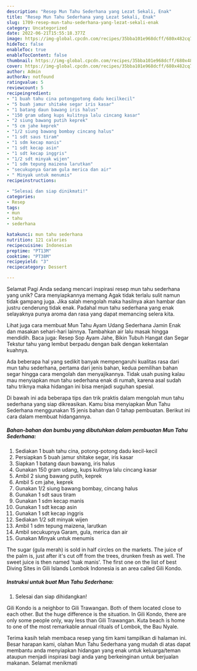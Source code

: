 ```yaml
---
description: "Resep Mun Tahu Sederhana yang Lezat Sekali, Enak"
title: "Resep Mun Tahu Sederhana yang Lezat Sekali, Enak"
slug: 1709-resep-mun-tahu-sederhana-yang-lezat-sekali-enak
category: Uncategorized
date: 2022-06-21T15:55:18.377Z
image: https://img-global.cpcdn.com/recipes/35bba101e968dcff/680x482cq70/mun-tahu-sederhana-foto-resep-utama.jpg
hideToc: false
enableToc: true
enableTocContent: false
thumbnail: https://img-global.cpcdn.com/recipes/35bba101e968dcff/680x482cq70/mun-tahu-sederhana-foto-resep-utama.jpg
cover: https://img-global.cpcdn.com/recipes/35bba101e968dcff/680x482cq70/mun-tahu-sederhana-foto-resep-utama.jpg
author: Admin
authorAv: notfound
ratingvalue: 5
reviewcount: 5
recipeingredient:
- "1 buah tahu cina potongpotong dadu kecilkecil"
- "5 buah jamur shitake segar iris kasar"
- "1 batang daun bawang iris halus"
- "150 gram udang kups kulitnya lalu cincang kasar"
- "2 siung bawang putih keprek"
- "5 cm jahe keprek"
- "1/2 siung bawang bombay cincang halus"
- "1 sdt saus tiram"
- "1 sdm kecap manis"
- "1 sdt kecap asin"
- "1 sdt kecap inggris"
- "1/2 sdt minyak wijen"
- "1 sdm tepung maizena larutkan"
- "secukupnya Garam gula merica dan air"
- " Minyak untuk menumis"
recipeinstructions:

- "Selesai dan siap dinikmati!"
categories:
- Resep
tags:
- mun
- tahu
- sederhana

katakunci: mun tahu sederhana 
nutrition: 121 calories
recipecuisine: Indonesian
preptime: "PT13M"
cooktime: "PT38M"
recipeyield: "3"
recipecategory: Dessert

---
```



Selamat Pagi Anda sedang mencari inspirasi resep mun tahu sederhana yang unik? Cara menyiapkannya memang Agak tidak terlalu sulit namun tidak gampang juga. Jika salah mengolah maka hasilnya akan hambar dan justru cenderung tidak enak. Padahal mun tahu sederhana yang enak selayaknya punya aroma dan rasa yang dapat memancing selera kita.


Lihat juga cara membuat Mun Tahu Ayam Udang Sederhana Jamin Enak dan masakan sehari-hari lainnya. Tambahkan air lalu masak hingga mendidih. Baca juga: Resep Sop Ayam Jahe, Bikin Tubuh Hangat dan Segar Tekstur tahu yang lembut berpadu dengan baik dengan kekentalan kuahnya.

Ada beberapa hal yang sedikit banyak mempengaruhi kualitas rasa dari mun tahu sederhana, pertama dari jenis bahan, kedua pemilihan bahan segar hingga cara mengolah dan menyajikannya. Tidak usah pusing kalau mau menyiapkan mun tahu sederhana enak di rumah, karena asal sudah tahu triknya maka hidangan ini bisa menjadi suguhan spesial.


Di bawah ini ada beberapa tips dan trik praktis dalam mengolah mun tahu sederhana yang siap dikreasikan. Kamu bisa menyiapkan Mun Tahu Sederhana menggunakan 15 jenis bahan dan 0 tahap pembuatan. Berikut ini cara dalam membuat hidangannya.

<!--inarticleads1-->

##### Bahan-bahan dan bumbu yang dibutuhkan dalam pembuatan Mun Tahu Sederhana:

1. Sediakan 1 buah tahu cina, potong-potong dadu kecil-kecil
1. Persiapkan 5 buah jamur shitake segar, iris kasar
1. Siapkan 1 batang daun bawang, iris halus
1. Gunakan 150 gram udang, kups kulitnya lalu cincang kasar
1. Ambil 2 siung bawang putih, keprek
1. Ambil 5 cm jahe, keprek
1. Gunakan 1/2 siung bawang bombay, cincang halus
1. Gunakan 1 sdt saus tiram
1. Gunakan 1 sdm kecap manis
1. Gunakan 1 sdt kecap asin
1. Gunakan 1 sdt kecap inggris
1. Sediakan 1/2 sdt minyak wijen
1. Ambil 1 sdm tepung maizena, larutkan
1. Ambil secukupnya Garam, gula, merica dan air
1. Gunakan  Minyak untuk menumis


The sugar (gula merah) is sold in half circles on the markets. The juice of the palm is, just after it&#39;s cut off from the trees, drunken fresh as well. The sweet juice is then named &#39;tuak manis&#39;. The first one on the list of best Diving Sites in Gili Islands Lombok Indonesia is an area called Gili Kondo. 

<!--inarticleads2-->

##### Instruksi untuk buat Mun Tahu Sederhana:


1. Selesai dan siap dihidangkan!

Gili Kondo is a neighbor to Gili Trawangan. Both of them located close to each other. But the huge difference is the situation. In Gili Kondo, there are only some people only, way less than Gili Trawangan. Kuta beach is home to one of the most remarkable annual rituals of Lombok, the Bau Nyale. 

Terima kasih telah membaca resep yang tim kami tampilkan di halaman ini. Besar harapan kami, olahan Mun Tahu Sederhana yang mudah di atas dapat membantu anda menyiapkan hidangan yang enak untuk keluarga/teman ataupun menjadi inspirasi bagi anda yang berkeinginan untuk berjualan makanan. Selamat menikmati
